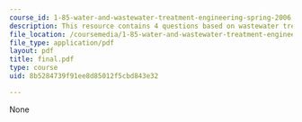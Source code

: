 ```yaml
---
course_id: 1-85-water-and-wastewater-treatment-engineering-spring-2006
description: This resource contains 4 questions based on wastewater treatment.
file_location: /coursemedia/1-85-water-and-wastewater-treatment-engineering-spring-2006/8b5284739f91ee8d85012f5cbd843e32_final.pdf
file_type: application/pdf
layout: pdf
title: final.pdf
type: course
uid: 8b5284739f91ee8d85012f5cbd843e32

---
```

None